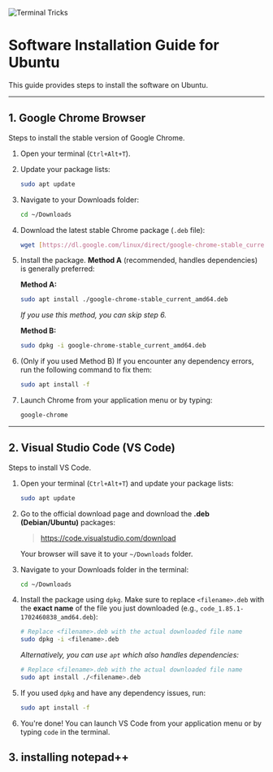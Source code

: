 ![Terminal Tricks](https://media.tenor.com/bhewUhwCTYYAAAAi/tux-linux-tux.gif)

# Software Installation Guide for Ubuntu

This guide provides steps to install the software on Ubuntu.

---

## 1. Google Chrome Browser

Steps to install the stable version of Google Chrome.

1.  Open your terminal (`Ctrl+Alt+T`).
2.  Update your package lists:
    ```bash
    sudo apt update
    ```
3.  Navigate to your Downloads folder:
    ```bash
    cd ~/Downloads
    ```
4.  Download the latest stable Chrome package (`.deb` file):
    ```bash
    wget [https://dl.google.com/linux/direct/google-chrome-stable_current_amd64.deb](https://dl.google.com/linux/direct/google-chrome-stable_current_amd64.deb)
    ```
5.  Install the package. **Method A** (recommended, handles dependencies) is generally preferred:

    **Method A:**
    ```bash
    sudo apt install ./google-chrome-stable_current_amd64.deb
    ```
    *If you use this method, you can skip step 6.*

    **Method B:**
    ```bash
    sudo dpkg -i google-chrome-stable_current_amd64.deb
    ```

6.  (Only if you used Method B) If you encounter any dependency errors, run the following command to fix them:
    ```bash
    sudo apt install -f
    ```
7.  Launch Chrome from your application menu or by typing:
    ```bash
    google-chrome
    ```

---

## 2. Visual Studio Code (VS Code)

Steps to install VS Code.

1.  Open your terminal (`Ctrl+Alt+T`) and update your package lists:
    ```bash
    sudo apt update
    ```
2.  Go to the official download page and download the **.deb (Debian/Ubuntu)** packages:
    > https://code.visualstudio.com/download
    
    Your browser will save it to your `~/Downloads` folder.

3.  Navigate to your Downloads folder in the terminal:
    ```bash
    cd ~/Downloads
    ```
4.  Install the package using `dpkg`. Make sure to replace `<filename>.deb` with the **exact name** of the file you just downloaded (e.g., `code_1.85.1-1702460838_amd64.deb`):
    
    ```bash
    # Replace <filename>.deb with the actual downloaded file name
    sudo dpkg -i <filename>.deb
    ```
    *Alternatively, you can use `apt` which also handles dependencies:*
    ```bash
    # Replace <filename>.deb with the actual downloaded file name
    sudo apt install ./<filename>.deb
    ```
5.  If you used `dpkg` and have any dependency issues, run:
    ```bash
    sudo apt install -f
    ```
6.  You're done! You can launch VS Code from your application menu or by typing `code` in the terminal.

## 3. installing notepad++ 
